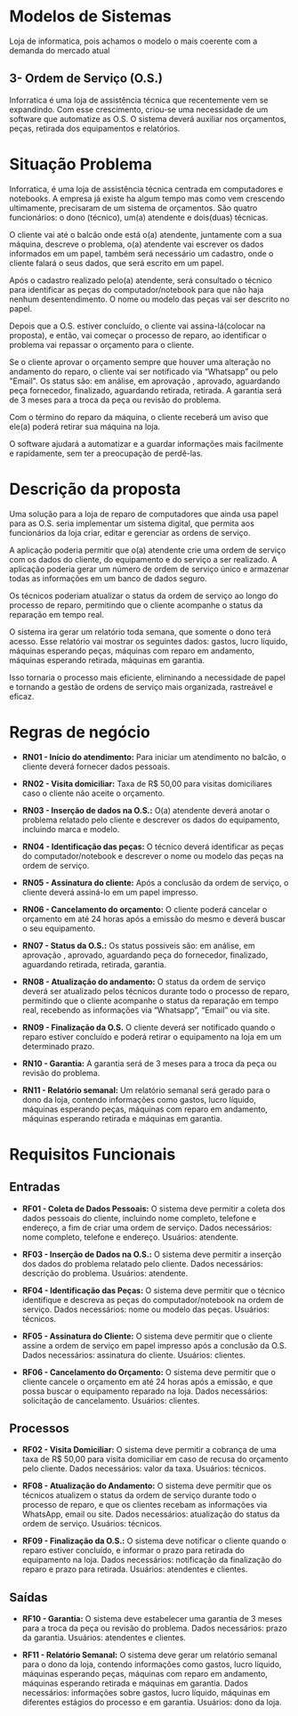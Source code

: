 # Modelos de Sistemas

Loja de informatica, pois achamos o modelo o mais coerente com a demanda do mercado atual

## 3- Ordem de Serviço (O.S.)

Inforratica é uma loja de assistência técnica que recentemente vem se expandindo. Com esse crescimento, criou-se uma necessidade de um software que automatize as O.S. O sistema deverá auxiliar nos orçamentos, peças, retirada dos equipamentos e relatórios.

# Situação Problema

Inforratica, é uma loja de assistência técnica centrada em computadores e notebooks. A empresa já existe ha algum tempo mas como vem crescendo ultimamente, precisaram de um sistema de orçamentos. São quatro funcionários: o dono (técnico), um(a) atendente e dois(duas) técnicas.

O cliente vai até o balcão onde está o(a) atendente, juntamente com a sua máquina, descreve o problema, o(a) atendente vai escrever os dados informados em um papel, também será necessário um cadastro, onde o cliente falará o seus dados, que será escrito em um papel.

Após o cadastro realizado pelo(a) atendente, será consultado o técnico para identificar as peças do computador/notebook para que não haja nenhum desentendimento. O nome ou modelo das peças vai ser descrito no papel.

Depois que a O.S. estiver concluído, o cliente vai assina-lá(colocar na proposta), e então, vai começar o processo de reparo, ao identificar o problema vai repassar o orçamento para o cliente. 

Se o cliente aprovar o orçamento sempre que houver uma alteração no andamento do reparo, o cliente vai ser notificado via “Whatsapp” ou pelo "Email". Os status são: em análise, em aprovação , aprovado, aguardando peça fornecedor, finalizado, aguardando retirada, retirada. A garantia será de 3 meses para a troca da peça ou revisão do problema.
	
Com o término do reparo da máquina, o cliente receberá um aviso que ele(a) poderá retirar sua máquina na loja.

O software ajudará a automatizar e a guardar informações mais facilmente e rapidamente, sem ter a preocupação de perdê-las.

# Descrição da proposta

Uma solução para a loja de reparo de computadores que ainda usa papel para as O.S. seria implementar um sistema digital, que permita aos funcionários da loja criar, editar e gerenciar as ordens de serviço.

A aplicação poderia permitir que o(a) atendente crie uma ordem de serviço com os dados do cliente, do equipamento e do serviço a ser realizado. A aplicação poderia gerar um número de ordem de serviço único e armazenar todas as informações em um banco de dados seguro.

Os técnicos poderiam atualizar o status da ordem de serviço ao longo do processo de reparo, permitindo que o cliente acompanhe o status da reparação em tempo real.

O sistema ira gerar um relatório toda semana, que somente o dono terá acesso. Esse relatório vai mostrar os seguintes dados: gastos, lucro líquido, máquinas esperando peças, máquinas com reparo em andamento, máquinas esperando retirada, máquinas em garantia.

Isso tornaria o processo mais eficiente, eliminando a necessidade de papel e tornando a gestão de ordens de serviço mais organizada, rastreável e eficaz.

# Regras de negócio

* **RN01 - Início do atendimento:** Para iniciar um atendimento no balcão, o cliente deverá fornecer dados pessoais.

* **RN02 - Visita domiciliar:** Taxa de R$ 50,00 para visitas domiciliares caso o cliente não aceite o orçamento.

* **RN03 - Inserção de dados na O.S.:** O(a) atendente deverá anotar o problema relatado pelo cliente e descrever os dados do equipamento, incluindo marca e modelo.

* **RN04 - Identificação das peças:** O técnico deverá identificar as peças do computador/notebook e descrever o nome ou modelo das peças na ordem de serviço.

* **RN05 - Assinatura do cliente:** Após a conclusão da ordem de serviço, o cliente deverá assiná-lo em um papel impresso.

* **RN06 - Cancelamento do orçamento:** O cliente poderá cancelar o orçamento em até 24 horas após a emissão do mesmo e deverá buscar o seu equipamento.

* **RN07 - Status da O.S.:** Os status possiveis são: em análise, em aprovação , aprovado, aguardando peça do fornecedor, finalizado, aguardando retirada, retirada, garantia.

* **RN08 - Atualização do andamento:** O status da ordem de serviço deverá ser atualizado pelos técnicos durante todo o processo de reparo, permitindo que o cliente acompanhe o status da reparação em tempo real, recebendo as informações via “Whatsapp”, “Email” ou via site.

* **RN09 - Finalização da O.S.** O cliente deverá ser notificado quando o reparo estiver concluído e poderá retirar o equipamento na loja em um determinado prazo.

* **RN10 - Garantia:** A garantia será de 3 meses para a troca da peça ou revisão do problema.

* **RN11 - Relatório semanal:** Um relatório semanal será gerado para o dono da loja, contendo informações como gastos, lucro líquido, máquinas esperando peças, máquinas com reparo em andamento, máquinas esperando retirada e máquinas em garantia.

# Requisitos Funcionais

## Entradas

* **RF01 - Coleta de Dados Pessoais:** O sistema deve permitir a coleta dos dados pessoais do cliente, incluindo nome completo, telefone e endereço, a fim de criar uma ordem de serviço. Dados necessários: nome completo, telefone e endereço. Usuários: atendente.

* **RF03 - Inserção de Dados na O.S.:** O sistema deve permitir a inserção dos dados do problema relatado pelo cliente. Dados necessários: descrição do problema. Usuários: atendente.

* **RF04 - Identificação das Peças:** O sistema deve permitir que o técnico identifique e descreva as peças do computador/notebook na ordem de serviço. Dados necessários: nome ou modelo das peças. Usuários: técnicos.

* **RF05 - Assinatura do Cliente:** O sistema deve permitir que o cliente assine a ordem de serviço em papel impresso após a conclusão da O.S. Dados necessários: assinatura do cliente. Usuários: clientes.

* **RF06 - Cancelamento do Orçamento:** O sistema deve permitir que o cliente cancele o orçamento em até 24 horas após a emissão, e que possa buscar o equipamento reparado na loja. Dados necessários: solicitação de cancelamento. Usuários: clientes.

## Processos

* **RF02 - Visita Domiciliar:** O sistema deve permitir a cobrança de uma taxa de R$ 50,00 para visita domiciliar em caso de recusa do orçamento pelo cliente. Dados necessários: valor da taxa. Usuários: técnicos.

* **RF08 - Atualização do Andamento:** O sistema deve permitir que os técnicos atualizem o status da ordem de serviço durante todo o processo de reparo, e que os clientes recebam as informações via WhatsApp, email ou site. Dados necessários: atualização do status da ordem de serviço. Usuários: técnicos.

* **RF09 - Finalização da O.S.:** O sistema deve notificar o cliente quando o reparo estiver concluído, e informar o prazo para retirada do equipamento na loja. Dados necessários: notificação da finalização do reparo e prazo para retirada. Usuários: atendentes e clientes.

## Saídas

* **RF10 - Garantia:** O sistema deve estabelecer uma garantia de 3 meses para a troca da peça ou revisão do problema. Dados necessários: prazo da garantia. Usuários: atendentes e clientes.

* **RF11 - Relatório Semanal:** O sistema deve gerar um relatório semanal para o dono da loja, contendo informações como gastos, lucro líquido, máquinas esperando peças, máquinas com reparo em andamento, máquinas esperando retirada e máquinas em garantia. Dados necessários: informações sobre gastos, lucro líquido, máquinas em diferentes estágios do processo e em garantia. Usuários: dono da loja.